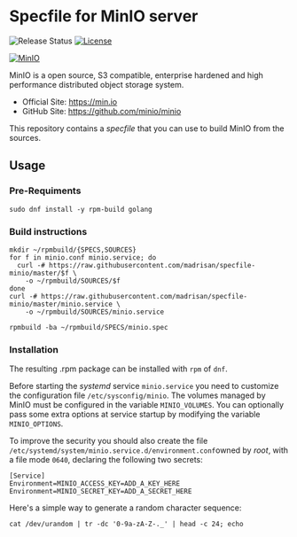 # Specfile for MinIO server

![Release Status](https://img.shields.io/badge/status-beta-yellow.svg)
[![License](https://img.shields.io/badge/License-MPL--2.0-blue.svg)](https://spdx.org/licenses/MPL-2.0.html)

[![MinIO](https://raw.githubusercontent.com/minio/minio/master/.github/logo.svg?sanitize=true)](https://min.io)

MinIO is a open source, S3 compatible, enterprise hardened and high performance distributed object storage system.
* Official Site: https://min.io
* GitHub Site: https://github.com/minio/minio

This repository contains a *specfile* that you can use to build MinIO from the sources.

## Usage

### Pre-Requiments

    sudo dnf install -y rpm-build golang

### Build instructions

    mkdir ~/rpmbuild/{SPECS,SOURCES}
    for f in minio.conf minio.service; do
      curl -# https://raw.githubusercontent.com/madrisan/specfile-minio/master/$f \
        -o ~/rpmbuild/SOURCES/$f
    done
    curl -# https://raw.githubusercontent.com/madrisan/specfile-minio/master/minio.service \
        -o ~/rpmbuild/SOURCES/minio.service
    
    rpmbuild -ba ~/rpmbuild/SPECS/minio.spec

### Installation

The resulting .rpm package can be installed with `rpm` of `dnf`.

Before starting the *systemd* service `minio.service` you need to customize the configuration file `/etc/sysconfig/minio`.
The volumes managed by MinIO must be configured in the variable `MINIO_VOLUMES`.
You can optionally pass some extra options at service startup by modifying the variable `MINIO_OPTIONS`.

To improve the security you should also create the file `/etc/systemd/system/minio.service.d/environment.conf`owned by *root*, with a file mode `0640`, declaring the following two secrets:
```
[Service]
Environment=MINIO_ACCESS_KEY=ADD_A_KEY_HERE
Environment=MINIO_SECRET_KEY=ADD_A_SECRET_HERE
```

Here's a simple way to generate a random character sequence:
```
cat /dev/urandom | tr -dc '0-9a-zA-Z-._' | head -c 24; echo
```
